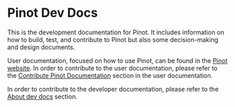 # Pinot Dev Docs

This is the development documentation for Pinot. 
It includes information on how to build, test, and contribute to Pinot but also some decision-making and design 
documents.

User documentation, focused on how to use Pinot, can be found in the [Pinot website](https://docs.pinot.apache.org).
In order to contribute to the user documentation, please refer to the 
[Contribute Pinot Documentation][contributing-pinot-docs] section in the user documentation.

In order to contribute to the developer documentation, please refer to the [About dev docs](about-dev-doc/index.md) 
section.

[contributing-pinot-docs]: https://docs.pinot.apache.org/contributing/contributing
